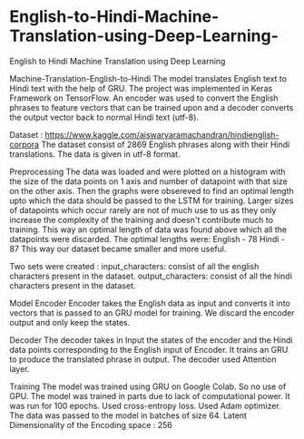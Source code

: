 # English-to-Hindi-Machine-Translation-using-Deep-Learning-
English to Hindi Machine Translation using Deep Learning 

Machine-Translation-English-to-Hindi
The model translates English text to Hindi text with the help of GRU. The project was implemented in Keras Framework on TensorFlow. An encoder was used to convert the English phrases to feature vectors that can be trained upon and a decoder converts the output vector back to normal Hindi text (utf-8).

Dataset : https://www.kaggle.com/aiswaryaramachandran/hindienglish-corpora
The dataset consist of 2869 English phrases along with their Hindi translations. The data is given in utf-8 format.

Preprocessing
The data was loaded and were plotted on a histogram with the size of the data points on 1 axis and number of datapoint with that size on the other axis. Then the graphs were obsereved to find an optimal length upto which the data should be passed to the LSTM for training. Larger sizes of datapoints which occur rarely are not of much use to us as they only increase the complexity of the training and doesn't contribute much to training. This way an optimal length of data was found above which all the datapoints were discarded. The optimal lengths were: English - 78 Hindi - 87 This way our dataset became smaller and more useful.

Two sets were created : input_characters: consist of all the english characters present in the dataset. output_characters: consist of all the hindi characters present in the dataset.

Model
Encoder
Encoder takes the English data as input and converts it into vectors that is passed to an GRU model for training. We discard the encoder output and only keep the states.

Decoder
The decoder takes in Input the states of the encoder and the Hindi data points corresponding to the English input of Encoder. It trains an GRU to produce the translated phrase in output. The decoder used Attention layer.

Training
The model was trained using GRU on Google Colab. So no use of GPU. The model was trained in parts due to lack of computational power. It was run for 100 epochs. Used cross-entropy loss. Used Adam optimizer. The data was passed to the model in batches of size 64. Latent Dimensionality of the Encoding space : 256
